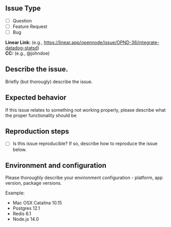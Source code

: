 ## Issue Type

- [ ] Question
- [ ] Feature Request
- [ ] Bug

**Linear Link:** (e.g., https://linear.app/opennode/issue/OPND-36/integrate-datadog-statsd)  
**CC:** (e.g., @johndoe)  


## Describe the issue.

Briefly (but thorougly) describe the issue.


## Expected behavior

If this issue relates to something not working properly, please describe what the proper functionality should be

## Reproduction steps

- [ ] Is this issue reproducible? If so, describe how to reproduce the issue below.


## Environment and configuration

Please thoroughly describe your environment configuration -  platform, app version, package versions.

Example:
- Mac OSX Catalina 10.15
- Postgres 12.1
- Redis 6.1
- Node.js 14.0